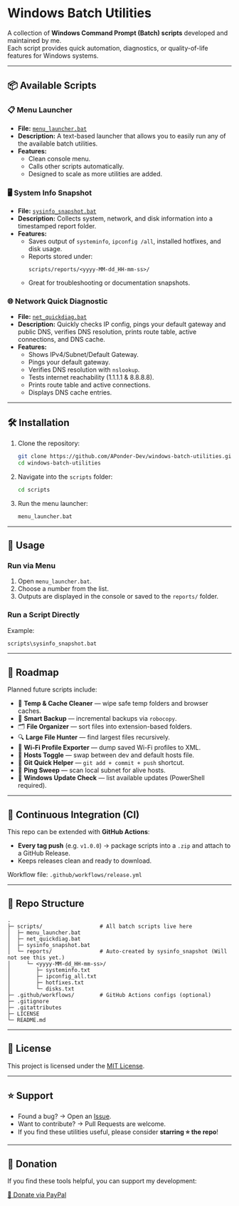 # Windows Batch Utilities

A collection of **Windows Command Prompt (Batch) scripts** developed and maintained by me.  
Each script provides quick automation, diagnostics, or quality-of-life features for Windows systems.

---

## 📦 Available Scripts

### 📋 Menu Launcher
- **File:** [`menu_launcher.bat`](./scripts/menu_launcher.bat)  
- **Description:** A text-based launcher that allows you to easily run any of the available batch utilities.  
- **Features:**
  - Clean console menu.
  - Calls other scripts automatically.
  - Designed to scale as more utilities are added.

### 🖥️ System Info Snapshot
- **File:** [`sysinfo_snapshot.bat`](./scripts/sysinfo_snapshot.bat)  
- **Description:** Collects system, network, and disk information into a timestamped report folder.  
- **Features:**
  - Saves output of `systeminfo`, `ipconfig /all`, installed hotfixes, and disk usage.  
  - Reports stored under:  
    ```
    scripts/reports/<yyyy-MM-dd_HH-mm-ss>/
    ```
  - Great for troubleshooting or documentation snapshots.

### 🌐 Network Quick Diagnostic
- **File:** [`net_quickdiag.bat`](./scripts/net_quickdiag.bat)  
- **Description:** Quickly checks IP config, pings your default gateway and public DNS, verifies DNS resolution, prints route table, active connections, and DNS cache.
- **Features:**
  - Shows IPv4/Subnet/Default Gateway.
  - Pings your default gateway.
  - Verifies DNS resolution with `nslookup`.
  - Tests internet reachability (1.1.1.1 & 8.8.8.8).
  - Prints route table and active connections.
  - Displays DNS cache entries.

---

## 🛠 Installation

1. Clone the repository:
   ```bash
   git clone https://github.com/APonder-Dev/windows-batch-utilities.git
   cd windows-batch-utilities
   ```

2. Navigate into the `scripts` folder:
   ```bat
   cd scripts
   ```

3. Run the menu launcher:
   ```bat
   menu_launcher.bat
   ```

---

## 🔧 Usage

### Run via Menu
1. Open `menu_launcher.bat`.  
2. Choose a number from the list.  
3. Outputs are displayed in the console or saved to the `reports/` folder.  

### Run a Script Directly
Example:  
```bat
scripts\sysinfo_snapshot.bat
```

---

## 📌 Roadmap

Planned future scripts include:

- 🧹 **Temp & Cache Cleaner** — wipe safe temp folders and browser caches.  
- 💾 **Smart Backup** — incremental backups via `robocopy`.  
- 🗂️ **File Organizer** — sort files into extension-based folders.  
- 🔍 **Large File Hunter** — find largest files recursively.  
- 📡 **Wi-Fi Profile Exporter** — dump saved Wi-Fi profiles to XML.  
- 📝 **Hosts Toggle** — swap between dev and default hosts file.  
- 🔧 **Git Quick Helper** — `git add + commit + push` shortcut.  
- 📶 **Ping Sweep** — scan local subnet for alive hosts.  
- 🔄 **Windows Update Check** — list available updates (PowerShell required).  

---

## 🤖 Continuous Integration (CI)

This repo can be extended with **GitHub Actions**:

- **Every tag push** (e.g. `v1.0.0`) → package scripts into a `.zip` and attach to a GitHub Release.  
- Keeps releases clean and ready to download.  

Workflow file: `.github/workflows/release.yml`

---

## 📂 Repo Structure

```
.
├─ scripts/                  # All batch scripts live here
│  ├─ menu_launcher.bat
│  ├─ net_quickdiag.bat
│  ├─ sysinfo_snapshot.bat
│  └─ reports/               # Auto-created by sysinfo_snapshot (Will not see this yet.)
│     └─ <yyyy-MM-dd_HH-mm-ss>/
│        ├─ systeminfo.txt
│        ├─ ipconfig_all.txt
│        ├─ hotfixes.txt
│        └─ disks.txt
├─ .github/workflows/        # GitHub Actions configs (optional)
├─ .gitignore
├─ .gitattributes
├─ LICENSE
└─ README.md
```

---

## 📜 License

This project is licensed under the [MIT License](./LICENSE).

---

## ⭐ Support

- Found a bug? → Open an [Issue](../../issues).  
- Want to contribute? → Pull Requests are welcome.  
- If you find these utilities useful, please consider **starring ⭐ the repo**!

---

## 💖 Donation

If you find these tools helpful, you can support my development:  

[💸 Donate via PayPal](https://www.paypal.com/donate/?business=6TUCF33LPY9K2&no_recurring=0&item_name=Development+and+Coding+Features&currency_code=USD)
